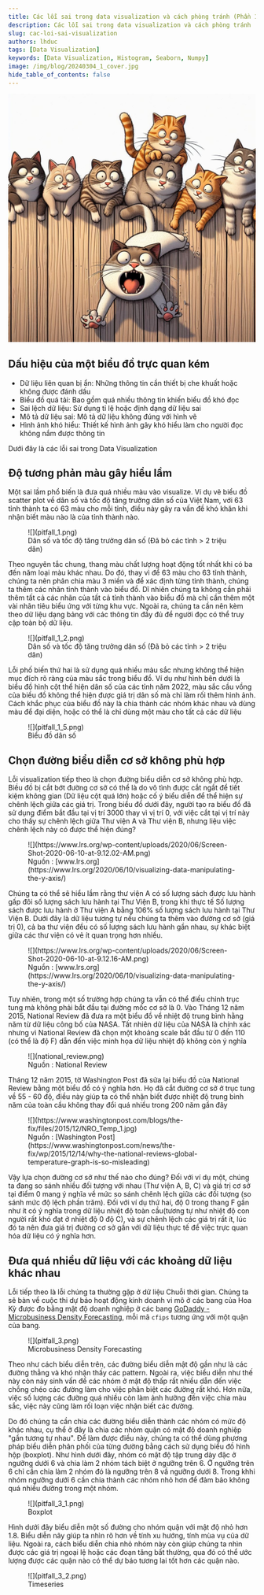 ```yaml
---
title: Các lỗi sai trong data visualization và cách phòng tránh (Phần 1)
description: Các lỗi sai trong data visualization và cách phòng tránh
slug: cac-loi-sai-visualization
authors: lhduc
tags: [Data Visualization]
keywords: [Data Visualization, Histogram, Seaborn, Numpy]
image: /img/blog/20240304_1_cover.jpg
hide_table_of_contents: false
---
```


![](cover.jpg)
<!-- truncate -->

## Dấu hiệu của một biểu đồ trực quan kém

- Dữ liệu liên quan bị ẩn: Những thông tin cần thiết bị che khuất hoặc không được đánh dấu
- Biểu đồ quá tải: Bao gồm quá nhiều thông tin khiến biểu đồ khó đọc
- Sai lệch dữ liệu: Sử dụng tỉ lệ  hoặc định dạng dữ liệu sai
- Mô tả dữ liệu sai: Mô tả dữ liệu không đúng với hình vẽ
- Hình ảnh khó hiểu: Thiết kế hình ảnh gây khó hiểu làm cho người đọc không nắm được thông tin

Dưới đây là các lỗi sai trong Data Visualization

## Độ tương phản màu gây hiểu lầm

Một sai lầm phổ biến là đưa quá nhiều màu vào visualize. Ví dụ vẽ biểu đồ scatter plot về dân số và tốc độ tăng trưởng dân số của Việt Nam, với 63 tỉnh thành ta có 63 màu cho mỗi tỉnh, điều này gây ra vấn đề khó khăn khi nhận biết màu nào là của tỉnh thành nào.

<figure>
![](pitfall_1.png)
<figcaption>Dân số và tốc độ tăng trưởng dân số (Đã bỏ các tỉnh > 2 triệu dân)</figcaption>
</figure>

Theo nguyên tắc chung, thang màu chất lượng hoạt động tốt nhất khi có ba đến năm loại màu khác nhau. Do đó, thay vì để 63 màu cho 63 tỉnh thành, chúng ta nên phân chia màu 3 miền và để xác định từng tỉnh thành, chúng ta thêm các nhãn tỉnh thành vào biểu đồ. Dĩ nhiên chúng ta không cần phải thêm tất cả các nhãn của tất cả tỉnh thành vào biểu đồ mà chỉ cần thêm một vài nhãn tiêu biểu ứng với từng khu vực. Ngoài ra, chúng ta cần nên kèm theo dữ liệu dạng bảng với các thông tin đầy đủ để người đọc có thể truy cập toàn bộ dữ liệu.
<figure>
![](pitfall_1_2.png)
<figcaption>Dân số và tốc độ tăng trưởng dân số (Đã bỏ các tỉnh > 2 triệu dân)</figcaption>
</figure>

Lỗi phố biến thứ hai là sử dụng quá nhiều màu sắc nhưng không thể hiện mục đích rõ ràng
của màu sắc trong biểu đồ. Ví dụ như hình bên dưới là biểu đồ hình cột thể hiện dân số của các tỉnh năm 2022, màu sắc cầu vồng của biều đồ không thể hiện được giá trị dân số mà chỉ làm rối thêm hình ảnh. Cách khắc phục của biểu đồ này là chia thành các nhóm khác nhau và dùng màu để đại diện, hoặc có thể là chỉ dùng một màu cho tất cả các dữ liệu


<figure>
![](pitfall_1_5.png)
<figcaption>Biểu đồ dân số</figcaption>
</figure>

## Chọn đường biểu diễn cơ sở không phù hợp

Lỗi visualization tiếp theo là chọn đường biểu diễn cơ sở không phù hợp. Biều đồ bị cắt bớt đường cơ sở có thể là do vô tình được cắt ngắt để tiết kiệm không gian (Dữ liệu cột quá lớn) hoặc cố ý biểu diễn để thể hiện sự chênh lệch giữa các giá trị. Trong biểu đồ dưới đây, người tạo ra biểu đồ đã sử dụng điểm bắt đầu tại vị trí 3000 thay vì vị trí 0, với việc cắt tại vị trí này cho thấy sự chênh lệch giữa Thư viện A và Thư viện B, nhưng liệu việc chênh lệch này có được thể hiện đúng?

<figure>
![](https://www.lrs.org/wp-content/uploads/2020/06/Screen-Shot-2020-06-10-at-9.12.02-AM.png)
<figcaption>Nguồn : [www.lrs.org](https://www.lrs.org/2020/06/10/visualizing-data-manipulating-the-y-axis/)</figcaption>
</figure>

Chúng ta có thể sẽ hiểu lầm rằng thư viện A có số lượng sách được lưu hành gấp đôi số lượng sách lưu hành tại Thư Viện B, trong khi thực tế Số lượng sách được lưu hành ở Thư viện A bằng 106% số lượng sách lưu hành tại Thư Viện B. Dưới đây là dữ liệu tương tự nếu chúng ta thêm vào đường cơ sở (giá trị 0), cả ba thư viện đều có số lượng sách lưu hành gần nhau, sự khác biệt giữa các thư viện có vẻ ít quan trọng hơn nhiều.

<figure>
![](https://www.lrs.org/wp-content/uploads/2020/06/Screen-Shot-2020-06-10-at-9.12.16-AM.png)
<figcaption>Nguồn : [www.lrs.org](https://www.lrs.org/2020/06/10/visualizing-data-manipulating-the-y-axis/)</figcaption>
</figure>


Tuy nhiên, trong một số trường hợp chúng ta vẫn có thể điều chỉnh trục tung mà không phải bắt đầu tại đường mốc cơ sở là 0. Vào Tháng 12 năm 2015, National Review đã đưa ra một biểu đồ về nhiệt độ trung bình hằng năm từ dữ liệu công bố của NASA. Tất nhiên dữ liệu của NASA là chính xác nhưng vì  National Review  đã chọn một khoảng scale bắt đầu từ 0 đến 110 (có thể là độ F) dẫn đến việc minh họa dữ liệu nhiệt độ không còn ý nghĩa
<figure>
![](national_review.png)
<figcaption>Nguồn : National Review</figcaption>
</figure>

Tháng 12 năm 2015, tờ Washington Post đã sửa lại biểu đồ của National Review bằng một biểu đồ có ý nghĩa hơn. Họ đã cắt đường cơ sở ở trục tung về 55 - 60 độ, điều này giúp ta có thể nhận biết được nhiệt độ trung bình năm của toàn cầu không thay đổi quá nhiều trong 200 năm gần đây

<figure>
![](https://www.washingtonpost.com/blogs/the-fix/files/2015/12/NRO_Temp_1.jpg)
<figcaption>Nguồn : [Washington Post](https://www.washingtonpost.com/news/the-fix/wp/2015/12/14/why-the-national-reviews-global-temperature-graph-is-so-misleading)</figcaption>
</figure>

Vậy lựa chọn đường cơ sở như thế nào cho đúng? Đối với ví dụ một, chúng ta đang so sánh nhiều đối tượng với nhau (Thư viện A, B, C) và giá trị cơ sở tại điểm 0 mang ý nghĩa về mức so sánh chênh lệch giữa các đối tượng (so sánh mức độ lệch phần trăm). Đối với ví dụ thứ hai, độ 0 trong thang F gần như ít có ý nghĩa trong dữ liệu nhiệt độ toàn cầu(tương tự như nhiệt độ con người rất khó đạt ở nhiệt độ 0 độ C), và sự chênh lệch các giá trị rất ít, lúc đó ta nên đưa giá trị đường cơ sở gần với dữ liệu thực tế để việc trực quan hóa dữ liệu có ý nghĩa hơn.

## Đưa quá nhiều dữ liệu với các khoảng dữ liệu khác nhau

Lỗi tiếp theo là lỗi chúng ta thường gặp ở dữ liệu Chuỗi thời gian. Chúng ta sẽ bàn về cuộc thi dự báo hoạt động kinh doanh vi mô ở các bang của Hoa Kỳ được đo bằng mật độ  doanh nghiệp ở các bang [GoDaddy - Microbusiness Density Forecasting](https://www.kaggle.com/competitions/godaddy-microbusiness-density-forecasting), mỗi mã `cfips` tương ứng với một quận của bang.

<figure>
![](pitfall_3.png)
<figcaption>Microbusiness Density Forecasting</figcaption>
</figure>

Theo như cách biểu diễn trên, các đường biểu diễn mật độ gần như là các đường thẳng và khó nhận thấy các pattern. Ngoài ra, việc biểu diễn như thế này còn nảy sinh vấn đề các nhóm ở mật độ thấp rất nhiều dẫn đến việc chồng chéo các đường làm cho việc phân biệt các đường rất khó. Hơn nữa, việc số lượng các đường quá nhiều còn làm ảnh hưởng đến việc chia màu sắc, việc này cũng làm rối loạn việc nhận biết các đường.

Do đó chúng ta cần chia các đường biểu diễn thành các nhóm có mức độ khác nhau, cụ thể ở đây là chia các nhóm quận có mật độ doanh nghiệp "gần tương tự nhau". Để làm được điều này, chúng ta có thể dùng phương pháp biểu diễn phân phối của từng đường bằng cách sử dụng biểu đồ hình hộp (boxplot). Như hình dưới đây, nhóm có mật độ tập trung dày đặc ở ngưỡng dưới 6 và chia làm 2 nhóm tách biệt ở ngưỡng trên 6. Ở ngưỡng trên 6 chỉ cần chia làm 2 nhóm đó là ngưỡng trên 8 vầ ngưỡng dưới 8. Trong khhi nhóm ngưỡng dưới 6 cần chia thành các nhóm nhỏ hơn để đảm bảo không quá nhiều đường trong một nhóm.

<figure>
![](pitfall_3_1.png)
<figcaption>Boxplot</figcaption>
</figure>

Hình dưới đây biểu diễn một số đường cho nhóm quận với mật độ nhỏ hơn 1.8. Biểu diễn nãy giúp ta nhìn rõ hơn về tính xu hướng, tính mùa vụ của dữ liệu. Ngoài ra, cách biểu diễn chia nhỏ nhóm này còn giúp chúng ta nhìn được các giá trị ngoại lệ hoặc các đoạn tăng bất thường, qua đó có thể ước lượng được các quận nào có thể dự báo tương lai tốt hơn các quận nào.
<figure>
![](pitfall_3_2.png)
<figcaption>Timeseries</figcaption>
</figure>